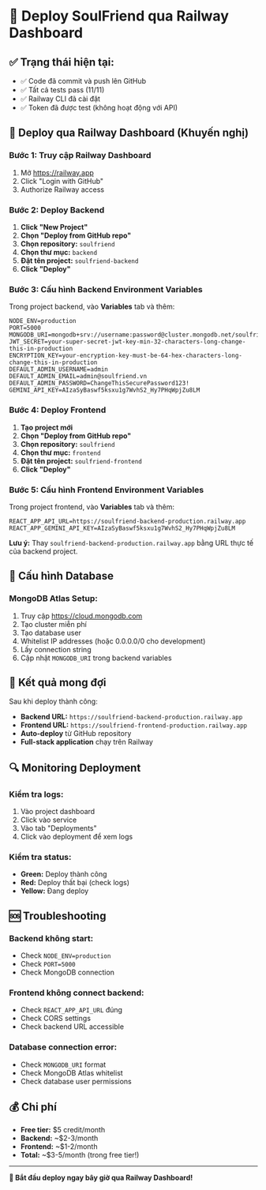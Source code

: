 # 🚀 Deploy SoulFriend qua Railway Dashboard

## ✅ Trạng thái hiện tại:
- ✅ Code đã commit và push lên GitHub
- ✅ Tất cả tests pass (11/11)
- ✅ Railway CLI đã cài đặt
- ✅ Token đã được test (không hoạt động với API)

## 🎯 Deploy qua Railway Dashboard (Khuyến nghị)

### Bước 1: Truy cập Railway Dashboard
1. Mở https://railway.app
2. Click "Login with GitHub"
3. Authorize Railway access

### Bước 2: Deploy Backend
1. **Click "New Project"**
2. **Chọn "Deploy from GitHub repo"**
3. **Chọn repository:** `soulfriend`
4. **Chọn thư mục:** `backend`
5. **Đặt tên project:** `soulfriend-backend`
6. **Click "Deploy"**

### Bước 3: Cấu hình Backend Environment Variables
Trong project backend, vào **Variables** tab và thêm:

```
NODE_ENV=production
PORT=5000
MONGODB_URI=mongodb+srv://username:password@cluster.mongodb.net/soulfriend
JWT_SECRET=your-super-secret-jwt-key-min-32-characters-long-change-this-in-production
ENCRYPTION_KEY=your-encryption-key-must-be-64-hex-characters-long-change-this-in-production
DEFAULT_ADMIN_USERNAME=admin
DEFAULT_ADMIN_EMAIL=admin@soulfriend.vn
DEFAULT_ADMIN_PASSWORD=ChangeThisSecurePassword123!
GEMINI_API_KEY=AIzaSyBaswf5ksxu1g7WvhS2_Hy7PHqWpjZu8LM
```

### Bước 4: Deploy Frontend
1. **Tạo project mới**
2. **Chọn "Deploy from GitHub repo"**
3. **Chọn repository:** `soulfriend`
4. **Chọn thư mục:** `frontend`
5. **Đặt tên project:** `soulfriend-frontend`
6. **Click "Deploy"**

### Bước 5: Cấu hình Frontend Environment Variables
Trong project frontend, vào **Variables** tab và thêm:

```
REACT_APP_API_URL=https://soulfriend-backend-production.railway.app
REACT_APP_GEMINI_API_KEY=AIzaSyBaswf5ksxu1g7WvhS2_Hy7PHqWpjZu8LM
```

**Lưu ý:** Thay `soulfriend-backend-production.railway.app` bằng URL thực tế của backend project.

## 🔧 Cấu hình Database

### MongoDB Atlas Setup:
1. Truy cập https://cloud.mongodb.com
2. Tạo cluster miễn phí
3. Tạo database user
4. Whitelist IP addresses (hoặc 0.0.0.0/0 cho development)
5. Lấy connection string
6. Cập nhật `MONGODB_URI` trong backend variables

## 🎉 Kết quả mong đợi

Sau khi deploy thành công:
- **Backend URL:** `https://soulfriend-backend-production.railway.app`
- **Frontend URL:** `https://soulfriend-frontend-production.railway.app`
- **Auto-deploy** từ GitHub repository
- **Full-stack application** chạy trên Railway

## 🔍 Monitoring Deployment

### Kiểm tra logs:
1. Vào project dashboard
2. Click vào service
3. Vào tab "Deployments"
4. Click vào deployment để xem logs

### Kiểm tra status:
- **Green:** Deploy thành công
- **Red:** Deploy thất bại (check logs)
- **Yellow:** Đang deploy

## 🆘 Troubleshooting

### Backend không start:
- Check `NODE_ENV=production`
- Check `PORT=5000`
- Check MongoDB connection

### Frontend không connect backend:
- Check `REACT_APP_API_URL` đúng
- Check CORS settings
- Check backend URL accessible

### Database connection error:
- Check `MONGODB_URI` format
- Check MongoDB Atlas whitelist
- Check database user permissions

## 💰 Chi phí
- **Free tier:** $5 credit/month
- **Backend:** ~$2-3/month
- **Frontend:** ~$1-2/month
- **Total:** ~$3-5/month (trong free tier!)

---

**🚀 Bắt đầu deploy ngay bây giờ qua Railway Dashboard!**
